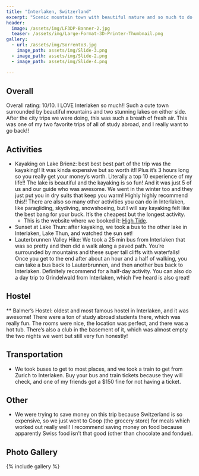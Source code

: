 ```yaml
---
title: "Interlaken, Switzerland"
excerpt: "Scenic mountain town with beautiful nature and so much to do."
header:
  image: /assets/img/LF3DP-Banner-2.jpg
  teaser: /assets/img/Large-Format-3D-Printer-Thumbnail.png
gallery:
  - url: /assets/img/Sorrento3.jpg
    image_path: assets/img/Slide-3.png
  - image_path: assets/img/Slide-2.png
  - image_path: assets/img/Slide-4.png
   
---
```


## Overall
Overall rating: 10/10. I LOVE Interlaken so much!! Such a cute town surrounded by beautiful mountains and two stunning lakes on either side. After the city trips we were doing, this was such a breath of fresh air. This was one of my two favorite trips of all of study abroad, and I really want to go back!!

## Activities
* Kayaking on Lake Brienz: best best best part of the trip was the kayaking!! It was kinda expensive but so worth it!! Plus it’s 3 hours long so you really get your money’s worth. Literally a top 10 experience of my life!! The lake is beautiful and the kayaking is so fun! And it was just 5 of us and our guide who was awesome. We went in the winter too and they just put you in dry suits that keep you warm! Highly highly recommend this!! There are also so many other activities you can do in Interlaken, like paragliding, skydiving, snowshoeing, but I will say kayaking felt like the best bang for your buck. It’s the cheapest but the longest activity. 
  * This is the website where we booked it: [High Tide](https://hightide.ch/en/experience/winter-kayak-activity-interlaken/). 
* Sunset at Lake Thun: after kayaking, we took a bus to the other lake in Interlaken, Lake Thun, and watched the sun set!
* Lauterbrunnen Valley Hike: We took a 25 min bus from Interlaken that was so pretty and then did a walk along a paved path. You’re surrounded by mountains and these super tall cliffs with waterfalls! Once you get to the end after about an hour and a half of walking, you can take a bus back to Lauterbrunnen, and then another bus back to Interlaken. Definitely recommend for a half-day activity. You can also do a day trip to Grindelwald from Interlaken, which I’ve heard is also great!

## Hostel
** Balmer’s Hostel: oldest and most famous hostel in Interlaken, and it was awesome! There were a ton of study abroad students there, which was really fun. The rooms were nice, the location was perfect, and there was a hot tub. There’s also a club in the basement of it, which was almost empty the two nights we went but still very fun honestly!

## Transportation
* We took buses to get to most places, and we took a train to get from Zurich to Interlaken. Buy your bus and train tickets because they will check, and one of my friends got a $150 fine for not having a ticket. 

## Other
* We were trying to save money on this trip because Switzerland is so expensive, so we just went to Coop (the grocery store) for meals which worked out really well! I recommend saving money on food because apparently Swiss food isn’t that good (other than chocolate and fondue). 

## Photo Gallery
{% include gallery %}
